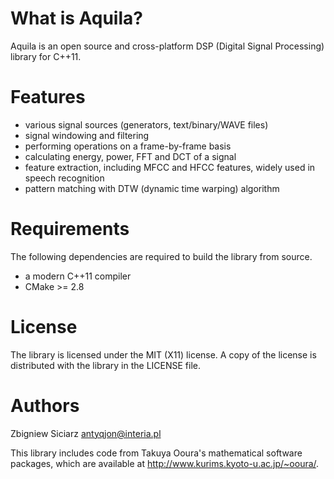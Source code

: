 What is Aquila?
===============

Aquila is an open source and cross-platform DSP (Digital Signal Processing)
library for C++11.


Features
========

 * various signal sources (generators, text/binary/WAVE files)
 * signal windowing and filtering
 * performing operations on a frame-by-frame basis
 * calculating energy, power, FFT and DCT of a signal
 * feature extraction, including MFCC and HFCC features, widely used in
   speech recognition
 * pattern matching with DTW (dynamic time warping) algorithm


Requirements
============

The following dependencies are required to build the library from source.

 * a modern C++11 compiler
 * CMake >= 2.8


License
=======

The library is licensed under the MIT (X11) license. A copy of the license
is distributed with the library in the LICENSE file.


Authors
=======

Zbigniew Siciarz <antyqjon@interia.pl>

This library includes code from Takuya Ooura's mathematical software packages,
which are available at http://www.kurims.kyoto-u.ac.jp/~ooura/.
